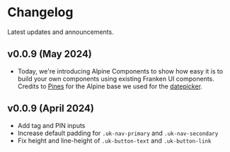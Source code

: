# Changelog

<p class="mt-2 text-lg text-muted-foreground">Latest updates and announcements.</p>

## v0.0.9 (May 2024)
- Today, we're introducing Alpine Components to show how easy it is to build your own components using existing Franken UI components. Credits to [Pines](https://devdojo.com/pines) for the Alpine base we used for the [datepicker](datepicker.md).

## v0.0.9 (April 2024)

- Add tag and PIN inputs
- Increase default padding for `.uk-nav-primary` and `.uk-nav-secondary`
- Fix height and line-height of `.uk-button-text` and `.uk-button-link`